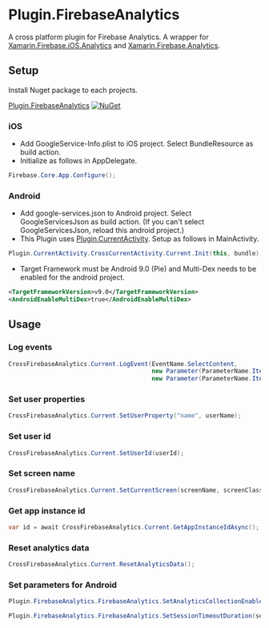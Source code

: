 # Plugin.FirebaseAnalytics

A cross platform plugin for Firebase Analytics. 
A wrapper for [Xamarin.Firebase.iOS.Analytics](https://www.nuget.org/packages/Xamarin.Firebase.iOS.Analytics/) 
and [Xamarin.Firebase.Analytics](https://www.nuget.org/packages/Xamarin.Firebase.Analytics).


## Setup
Install Nuget package to each projects.

[Plugin.FirebaseAnalytics](https://www.nuget.org/packages/Plugin.FirebaseAnalytics/) [![NuGet](https://img.shields.io/nuget/vpre/Plugin.FirebaseAnalytics.svg?label=NuGet)](https://www.nuget.org/packages/Plugin.FirebaseAnalytics/)

### iOS
* Add GoogleService-Info.plist to iOS project. Select BundleResource as build action.
* Initialize as follows in AppDelegate. 
```C#
Firebase.Core.App.Configure();
```

### Android
* Add google-services.json to Android project. Select GoogleServicesJson as build action. (If you can't select GoogleServicesJson, reload this android project.)
* This Plugin uses [Plugin.CurrentActivity](https://github.com/jamesmontemagno/CurrentActivityPlugin). Setup as follows in MainActivity.
```C#
Plugin.CurrentActivity.CrossCurrentActivity.Current.Init(this, bundle);
```
* Target Framework must be Android 9.0 (Pie) and Multi-Dex needs to be enabled for the android project.
```xml
<TargetFrameworkVersion>v9.0</TargetFrameworkVersion>
<AndroidEnableMultiDex>true</AndroidEnableMultiDex>
```

## Usage
### Log events
```C#
CrossFirebaseAnalytics.Current.LogEvent(EventName.SelectContent,
                                        new Parameter(ParameterName.ItemId, itemId),
                                        new Parameter(ParameterName.ItemName, itemName));
```

### Set user properties
```C#
CrossFirebaseAnalytics.Current.SetUserProperty("name", userName);
```

### Set user id
```C#
CrossFirebaseAnalytics.Current.SetUserId(userId);
```

### Set screen name
```C#
CrossFirebaseAnalytics.Current.SetCurrentScreen(screenName, screenClass));
```

### Get app instance id
```C#
var id = await CrossFirebaseAnalytics.Current.GetAppInstanceIdAsync();
```

### Reset analytics data
```C#
CrossFirebaseAnalytics.Current.ResetAnalyticsData();
```

### Set parameters for Android
```C#
Plugin.FirebaseAnalytics.FirebaseAnalytics.SetAnalyticsCollectionEnabled(enabled);

Plugin.FirebaseAnalytics.FirebaseAnalytics.SetSessionTimeoutDuration(sessionTimeoutDuration);
```

